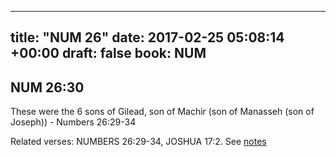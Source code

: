 
---
title: "NUM 26"
date: 2017-02-25 05:08:14 +00:00
draft: false
book: NUM
---

## NUM 26:30

These were the 6 sons of Gilead, son of Machir (son of Manasseh (son of Joseph)) - Numbers 26:29-34

Related verses: NUMBERS 26:29-34, JOSHUA 17:2. See [notes](https://my.bible.com/notes/2578182422924091844)

